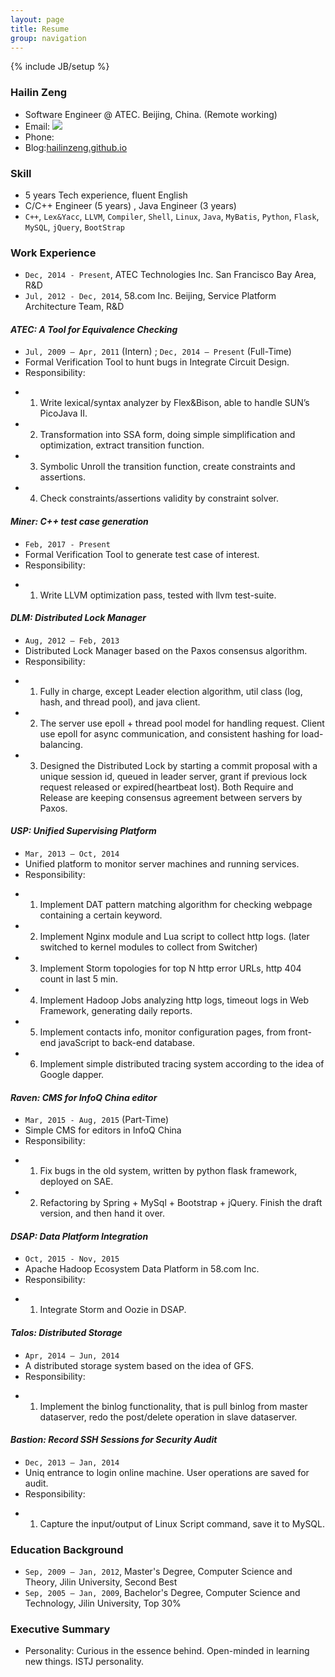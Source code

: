 ```yaml
---
layout: page
title: Resume
group: navigation
---
```

{% include JB/setup %}

### Hailin Zeng ###
- Software Engineer @ ATEC. Beijing, China. (Remote working)
- Email: <img src="{{ site.url }}/email.png">
- Phone:[]()
- Blog:[hailinzeng.github.io](http://hailinzeng.github.io)

### Skill ###
- 5 years Tech experience, fluent English
- C/C++ Engineer (5 years) , Java Engineer (3 years)
- `C++`, `Lex&Yacc`, `LLVM`, `Compiler`, `Shell`, `Linux`, `Java`, `MyBatis`, `Python`, `Flask`, `MySQL`, `jQuery`, `BootStrap`

### Work Experience ###
- `Dec, 2014 - Present`, ATEC Technologies Inc. San Francisco Bay Area, R&D
- `Jul, 2012 - Dec, 2014`, 58.com Inc. Beijing, Service Platform Architecture Team, R&D

#### *ATEC: A Tool for Equivalence Checking* ####
- `Jul, 2009 – Apr, 2011` (Intern) ; `Dec, 2014 – Present` (Full-Time)
- Formal Verification Tool to hunt bugs in Integrate Circuit Design.
- Responsibility:
* 1) Write lexical/syntax analyzer by Flex&Bison, able to handle SUN’s PicoJava II.
* 2) Transformation into SSA form, doing simple simplification and optimization, extract transition function.
* 3) Symbolic Unroll the transition function, create constraints and assertions.
* 4) Check constraints/assertions validity by constraint solver.

#### *Miner: C++ test case generation* ####
- `Feb, 2017 - Present`
- Formal Verification Tool to generate test case of interest.
- Responsibility:
* 1) Write LLVM optimization pass, tested with llvm test-suite.

#### *DLM: Distributed Lock Manager* ####
- `Aug, 2012 – Feb, 2013`
- Distributed Lock Manager based on the Paxos consensus algorithm.
- Responsibility:
* 1) Fully in charge, except Leader election algorithm, util class (log, hash, and thread pool), and java client.
* 2) The server use epoll + thread pool model for handling request. Client use epoll for async communication, and consistent hashing for load-balancing.
* 3) Designed the Distributed Lock by starting a commit proposal with a unique session id, queued in leader server, grant if previous lock request released or expired(heartbeat lost). Both Require and Release are keeping consensus agreement between servers by Paxos.

#### *USP: Unified Supervising Platform* ####
- `Mar, 2013 – Oct, 2014`
- Unified platform to monitor server machines and running services.
- Responsibility:
* 1) Implement DAT pattern matching algorithm for checking webpage containing a certain keyword.
* 2) Implement Nginx module and Lua script to collect http logs. (later switched to kernel modules to collect from Switcher)
* 3) Implement Storm topologies for top N http error URLs, http 404 count in last 5 min.
* 4) Implement Hadoop Jobs analyzing http logs, timeout logs in Web Framework, generating daily reports.
* 5) Implement contacts info, monitor configuration pages, from front-end javaScript to back-end database.
* 6) Implement simple distributed tracing system according to the idea of Google dapper.

#### *Raven: CMS for InfoQ China editor* ####
- `Mar, 2015 - Aug, 2015` (Part-Time)
- Simple CMS for editors in InfoQ China
- Responsibility:
* 1) Fix bugs in the old system, written by python flask framework, deployed on SAE.
* 2) Refactoring by Spring + MySql + Bootstrap + jQuery. Finish the draft version, and then hand it over.

#### *DSAP: Data Platform Integration* #####
- `Oct, 2015 - Nov, 2015`
- Apache Hadoop Ecosystem Data Platform in 58.com Inc.
- Responsibility:
* 1) Integrate Storm and Oozie in DSAP.

#### *Talos: Distributed Storage* ####
- `Apr, 2014 – Jun, 2014`
- A distributed storage system based on the idea of GFS.
- Responsibility:
* 1) Implement the binlog functionality, that is pull binlog from master dataserver, redo the post/delete operation in slave dataserver.

#### *Bastion: Record SSH Sessions for Security Audit* ####
- `Dec, 2013 – Jan, 2014`
- Uniq entrance to login online machine. User operations are saved for audit.
- Responsibility:
* 1) Capture the input/output of Linux Script command, save it to MySQL.

### Education Background ###
- `Sep, 2009 – Jan, 2012`, Master's Degree, Computer Science and Theory, Jilin University, Second Best
- `Sep, 2005 – Jan, 2009`, Bachelor's Degree, Computer Science and Technology, Jilin University, Top 30%

### Executive Summary ###
- Personality: Curious in the essence behind. Open-minded in learning new things. ISTJ personality.

<!-- ### Portfolios ### -->
